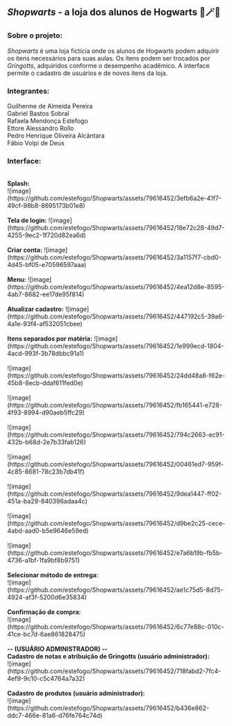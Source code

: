 <h2><i>Shopwarts</i> - a loja dos alunos de Hogwarts 🧙🪄🧹</h2>

<h3>Sobre o projeto:</h3>
<p><i>Shopwarts</i> é uma loja fictícia onde os alunos de Hogwarts podem adquirir os itens necessários para suas aulas. Os itens podem ser trocados por <i>Gringotts</i>, adquiridos conforme o desempenho acadêmico. A interface permite o cadastro de usuários e de novos itens da loja.</p>

<h3>Integrantes:</h3>
Guilherme de Almeida Pereira
<br>Gabriel Bastos Sobral
<br>Rafaela Mendonça Estefogo
<br>Ettore Alessandro Rollo
<br>Pedro Henrique Oliveira Alcântara
<br>Fábio Volpi de Deus

<h3>Interface:</h3>
<br><b>Splash:</b>
<br>![image](https://github.com/estefogo/Shopwarts/assets/79616452/3efb6a2e-41f7-49cf-98b8-8695173b01e8)
<br>
<br><b>Tela de login:</b>
![image](https://github.com/estefogo/Shopwarts/assets/79616452/18e72c28-49d7-4255-9ec2-1f720d82ea6d)
<br>
<br><b>Criar conta:</b>
![image](https://github.com/estefogo/Shopwarts/assets/79616452/3a1157f7-cbd0-4d45-bf05-e70596597aaa)
<br>
<br><b>Menu:</b>
![image](https://github.com/estefogo/Shopwarts/assets/79616452/4ea12d8e-8595-4ab7-8682-ee17de95f814)
<br>
<br><b>Atualizar cadastro:</b>
![image](https://github.com/estefogo/Shopwarts/assets/79616452/447192c5-39a6-4a1e-93f4-af532051cbee)
<br>
<br><b>Itens separados por matéria:</b>
![image](https://github.com/estefogo/Shopwarts/assets/79616452/1e999ecd-1804-4acd-993f-3b78dbbc91a1)
<br>
<br>![image](https://github.com/estefogo/Shopwarts/assets/79616452/24dd48a8-f62e-45b8-8ecb-ddaf611fed0e)
<br>
<br>![image](https://github.com/estefogo/Shopwarts/assets/79616452/fb165441-e728-4f93-8994-d90aeb5ffc29)
<br>
<br>![image](https://github.com/estefogo/Shopwarts/assets/79616452/794c2663-ec91-432b-b68d-2e7b33fab126)
<br>
<br>![image](https://github.com/estefogo/Shopwarts/assets/79616452/00461ed7-959f-4c85-8681-78c23b7db41f)
<br>
<br>![image](https://github.com/estefogo/Shopwarts/assets/79616452/9dea1447-ff02-451a-ba29-840396adaa4c)
<br>
<br>![image](https://github.com/estefogo/Shopwarts/assets/79616452/d9be2c25-cece-4abd-aad0-b5e9646e59ed)
<br>
<br>![image](https://github.com/estefogo/Shopwarts/assets/79616452/e7a6b19b-fb5b-4736-a1bf-1fa9bf8b9751)
<br>
<br><b>Selecionar método de entrega:</b>
<br>![image](https://github.com/estefogo/Shopwarts/assets/79616452/ae1c75d5-8d75-4924-af3f-5200d6e35834)
<br>
<br><b>Confirmação de compra:</b>
<br>![image](https://github.com/estefogo/Shopwarts/assets/79616452/6c77e88c-010c-41ce-bc7d-6ae861828475)
<br>
<br><b>-- (USUÁRIO ADMINISTRADOR) --</b>
<br><b>Cadastro de notas e atribuição de Gringotts (usuário administrador):</b>
<br>![image](https://github.com/estefogo/Shopwarts/assets/79616452/718fabd2-7fc4-4ef9-9c10-c5c4764a7a32)
<br>
<br><b>Cadastro de produtos (usuário administrador):</b>
<br>![image](https://github.com/estefogo/Shopwarts/assets/79616452/b436e862-ddc7-466e-81a6-d76fe764c74d)
